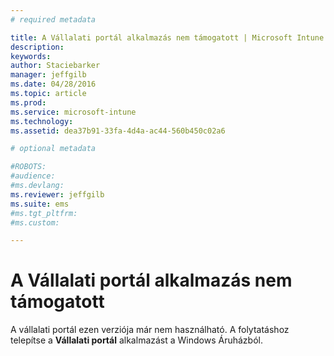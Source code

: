```yaml
---
# required metadata

title: A Vállalati portál alkalmazás nem támogatott | Microsoft Intune
description:
keywords:
author: Staciebarker
manager: jeffgilb
ms.date: 04/28/2016
ms.topic: article
ms.prod:
ms.service: microsoft-intune
ms.technology:
ms.assetid: dea37b91-33fa-4d4a-ac44-560b450c02a6

# optional metadata

#ROBOTS:
#audience:
#ms.devlang:
ms.reviewer: jeffgilb
ms.suite: ems
#ms.tgt_pltfrm:
#ms.custom:

---
```


# A Vállalati portál alkalmazás nem támogatott
A vállalati portál ezen verziója már nem használható. A folytatáshoz telepítse a **Vállalati portál** alkalmazást a Windows Áruházból.



<!--HONumber=May16_HO1-->


